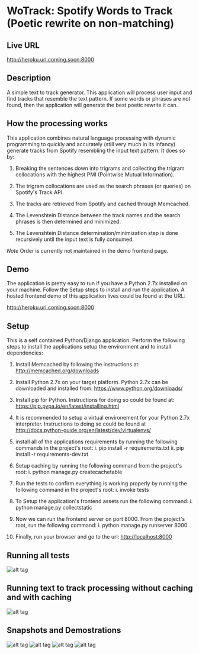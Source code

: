# WoTrack: Spotify Words to Track (Poetic rewrite on non-matching)

## Live URL
<http://heroku.url.coming.soon:8000>

## Description
A simple text to track generator. This application will process user input and find tracks that resemble the text pattern.
If some words or phrases are not found, then the application will generate the best poetic rewrite it can.

## How the processing works
This application combines natural language processing with dynamic programming to quickly and accurately
(still very much in its infancy) generate tracks from Spotify resembling the input text pattern. It does so
by:

1. Breaking the sentences down into trigrams and collecting the trigram collocations with
the highest PMI (Pointwise Mutual Information).

2. The trigram collocations are used as the search phrases (or queries) on Spotify's Track API.

3. The tracks are retrieved from Spotify and cached through Memcached.

4. The Levenshtein Distance between the track names and the search phrases is then determined and minimized.

5. The Levenshtein Distance determination/minimization step is done recursively until the input text is fully consumed.

*Note* Order is currently not maintained in the demo frontend page.

## Demo
The application is pretty easy to run if you have a Python 2.7x installed on your machine. Follow the Setup steps
to install and run the application. A hosted frontend demo of this application lives could be found at the URL:

<http://heroku.url.coming.soon:8000>

## Setup
This is a self contained Python/Django application. Perform the following steps
to install the applications setup the environment and to install dependencies:

1. Install Memcached by following the instructions at: <http://memcached.org/downloads>

2. Install Python 2.7x on your target platform. Python 2.7x can be downloaded and installed from: <https://www.python.org/downloads/>

3. Install pip for Python. Instructions for doing so could be found at: <https://pip.pypa.io/en/latest/installing.html>

4. It is recommended to setup a virtual environement for your Python 2.7x interpreter. Instructions to doing so could be found at <http://docs.python-guide.org/en/latest/dev/virtualenvs/>

5. install all of the applications requirements by running the following commands in the project's root:
    i. pip install -r requirements.txt
    ii. pip install -r requirements-dev.txt

6. Setup caching by running the following command from the project's root:
    i. python manage.py createcachetable

7. Run the tests to confirm everything is working properly by running the following command in the project's root:
    i. invoke tests

8. To Setup the application's frontend assets run the following command:
    i. python manage.py collectstatic

9. Now we can run the frontend server on port 8000. From the project's root, run the following command:
    i. python manage.py runserver 8000

10. Finally, run your browser and go to the url: <http://localhost:8000>

## Running all tests
![alt tag](https://github.com/husman/WoTrack/blob/master/doc/images/tests.1.png)

## Running text to track processing without caching and with caching
![alt tag](https://github.com/husman/WoTrack/blob/master/doc/images/tests.2.png)

## Snapshots and Demostrations
![alt tag](https://github.com/husman/WoTrack/blob/master/doc/images/demo.1.png)
![alt tag](https://github.com/husman/WoTrack/blob/master/doc/images/demo.2.png)
![alt tag](https://github.com/husman/WoTrack/blob/master/doc/images/demo.3.png)
![alt tag](https://github.com/husman/WoTrack/blob/master/doc/images/demo.4.png)